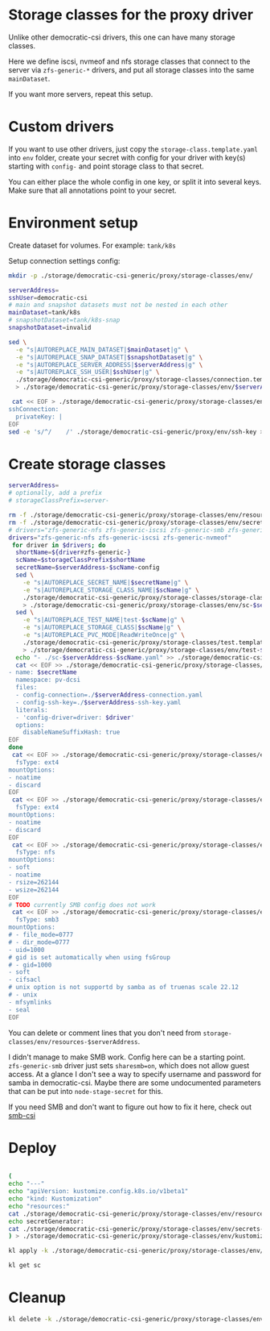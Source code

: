 
# Storage classes for the proxy driver

Unlike other democratic-csi drivers, this one can have many storage classes.

Here we define iscsi, nvmeof and nfs storage classes
that connect to the server via `zfs-generic-*` drivers,
and put all storage classes into the same `mainDataset`.

If you want more servers, repeat this setup.

# Custom drivers

If you want to use other drivers, just copy
the `storage-class.template.yaml` into `env` folder,
create your secret with config for your driver
with key(s) starting with `config-`
and point storage class to that secret.

You can either place the whole config in one key,
or split it into several keys.
Make sure that all annotations point to your secret.

# Environment setup

Create dataset for volumes.
For example: `tank/k8s`

Setup connection settings config:

```bash
mkdir -p ./storage/democratic-csi-generic/proxy/storage-classes/env/

serverAddress=
sshUser=democratic-csi
# main and snapshot datasets must not be nested in each other
mainDataset=tank/k8s
# snapshotDataset=tank/k8s-snap
snapshotDataset=invalid

sed \
  -e "s|AUTOREPLACE_MAIN_DATASET|$mainDataset|g" \
  -e "s|AUTOREPLACE_SNAP_DATASET|$snapshotDataset|g" \
  -e "s|AUTOREPLACE_SERVER_ADDRESS|$serverAddress|g" \
  -e "s|AUTOREPLACE_SSH_USER|$sshUser|g" \
  ./storage/democratic-csi-generic/proxy/storage-classes/connection.template.yaml \
  > ./storage/democratic-csi-generic/proxy/storage-classes/env/$serverAddress-connection.yaml

 cat << EOF > ./storage/democratic-csi-generic/proxy/storage-classes/env/$serverAddress-ssh-key.yaml
sshConnection:
  privateKey: |
EOF
sed -e 's/^/    /' ./storage/democratic-csi-generic/proxy/env/ssh-key >> ./storage/democratic-csi-generic/proxy/storage-classes/env/$serverAddress-ssh-key.yaml

```

# Create storage classes

```bash
serverAddress=
# optionally, add a prefix
# storageClassPrefix=server-

rm -f ./storage/democratic-csi-generic/proxy/storage-classes/env/resources-$serverAddress.yaml
rm -f ./storage/democratic-csi-generic/proxy/storage-classes/env/secrets-$serverAddress.yaml
# drivers="zfs-generic-nfs zfs-generic-iscsi zfs-generic-smb zfs-generic-nvmeof"
drivers="zfs-generic-nfs zfs-generic-iscsi zfs-generic-nvmeof"
 for driver in $drivers; do
  shortName=${driver#zfs-generic-}
  scName=$storageClassPrefix$shortName
  secretName=$serverAddress-$scName-config
  sed \
    -e "s|AUTOREPLACE_SECRET_NAME|$secretName|g" \
    -e "s|AUTOREPLACE_STORAGE_CLASS_NAME|$scName|g" \
    ./storage/democratic-csi-generic/proxy/storage-classes/storage-class.template.yaml \
    > ./storage/democratic-csi-generic/proxy/storage-classes/env/sc-$serverAddress-$scName.yaml
  sed \
    -e "s|AUTOREPLACE_TEST_NAME|test-$scName|g" \
    -e "s|AUTOREPLACE_STORAGE_CLASS|$scName|g" \
    -e "s|AUTOREPLACE_PVC_MODE|ReadWriteOnce|g" \
    ./storage/democratic-csi-generic/proxy/storage-classes/test.template.yaml \
    > ./storage/democratic-csi-generic/proxy/storage-classes/env/test-$scName.yaml
  echo "- ./sc-$serverAddress-$scName.yaml" >> ./storage/democratic-csi-generic/proxy/storage-classes/env/resources-$serverAddress.yaml
  cat << EOF >> ./storage/democratic-csi-generic/proxy/storage-classes/env/secrets-$serverAddress.yaml
- name: $secretName
  namespace: pv-dcsi
  files:
  - config-connection=./$serverAddress-connection.yaml
  - config-ssh-key=./$serverAddress-ssh-key.yaml
  literals:
  - 'config-driver=driver: $driver'
  options:
    disableNameSuffixHash: true
EOF
done
 cat << EOF >> ./storage/democratic-csi-generic/proxy/storage-classes/env/sc-$serverAddress-iscsi.yaml
  fsType: ext4
mountOptions:
- noatime
- discard
EOF
 cat << EOF >> ./storage/democratic-csi-generic/proxy/storage-classes/env/sc-$serverAddress-nvmeof.yaml
  fsType: ext4
mountOptions:
- noatime
- discard
EOF
 cat << EOF >> ./storage/democratic-csi-generic/proxy/storage-classes/env/sc-$serverAddress-nfs.yaml
  fsType: nfs
mountOptions:
- soft
- noatime
- rsize=262144
- wsize=262144
EOF
# TODO currently SMB config does not work
 cat << EOF >> ./storage/democratic-csi-generic/proxy/storage-classes/env/sc-$serverAddress-smb.yaml
  fsType: smb3
mountOptions:
# - file_mode=0777
# - dir_mode=0777
- uid=1000
# gid is set automatically when using fsGroup
# - gid=1000
- soft
- cifsacl
# unix option is not supportd by samba as of truenas scale 22.12
# - unix
- mfsymlinks
- seal
EOF

```

You can delete or comment lines that you don't need
from `storage-classes/env/resources-$serverAddress`.

I didn't manage to make SMB work.
Config here can be a starting point.
`zfs-generic-smb` driver just sets `sharesmb=on`, which does not allow guest access.
At a glance I don't see a way to specify username and password for samba in democratic-csi.
Maybe there are some undocumented parameters that can be put into `node-stage-secret` for this.

If you need SMB and don't want to figure out how to fix it here,
check out [smb-csi](../../../smb-csi/readme.md)

# Deploy

```bash

(
echo "---"
echo "apiVersion: kustomize.config.k8s.io/v1beta1"
echo "kind: Kustomization"
echo "resources:"
cat ./storage/democratic-csi-generic/proxy/storage-classes/env/resources-*
echo secretGenerator:
cat ./storage/democratic-csi-generic/proxy/storage-classes/env/secrets-*
) > ./storage/democratic-csi-generic/proxy/storage-classes/env/kustomization.yaml

kl apply -k ./storage/democratic-csi-generic/proxy/storage-classes/env/

kl get sc
```

# Cleanup

```bash
kl delete -k ./storage/democratic-csi-generic/proxy/storage-classes/env/
```
